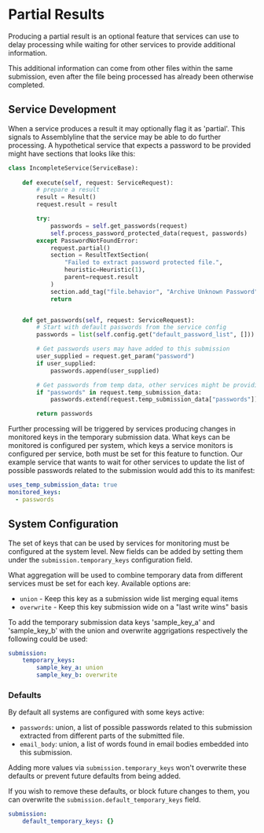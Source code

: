 # Partial Results

Producing a partial result is an optional feature that services can use to delay processing while waiting for other services to provide additional information.

This additional information can come from other files within the same submission, even after the file being processed has already been otherwise completed.

## Service Development

When a service produces a result it may optionally flag it as 'partial'. This signals to Assemblyline that the service may be able to do further processing. A hypothetical service that expects a password to be provided might have sections that looks like this:

```python
class IncompleteService(ServiceBase):
    
    def execute(self, request: ServiceRequest):
        # prepare a result
        result = Result()
        request.result = result

        try:
            passwords = self.get_passwords(request)
            self.process_password_protected_data(request, passwords)
        except PasswordNotFoundError:
            request.partial()
            section = ResultTextSection(
                "Failed to extract password protected file.", 
                heuristic=Heuristic(1), 
                parent=request.result
            )
            section.add_tag("file.behavior", "Archive Unknown Password")
            return


    def get_passwords(self, request: ServiceRequest):
        # Start with default passwords from the service config
        passwords = list(self.config.get("default_password_list", []))

        # Get passwords users may have added to this submission
        user_supplied = request.get_param("password")
        if user_supplied:
            passwords.append(user_supplied)

        # Get passwords from temp data, other services might be providing some
        if "passwords" in request.temp_submission_data:
            passwords.extend(request.temp_submission_data["passwords"])

        return passwords
```

Further processing will be triggered by services producing changes in monitored keys in the temporary submission data. What keys can be monitored is configured per system, which keys a service monitors is configured per service, both must be set for this feature to function. Our example service that wants to wait for other services to update the list of possible passwords related to the submission would add this to its manifest:

```yaml
uses_temp_submission_data: true
monitored_keys:
  - passwords
```

## System Configuration

The set of keys that can be used by services for monitoring must be configured at the system level. New fields can be added by setting them under the `submission.temporary_keys` configuration field.

What aggregation will be used to combine temporary data from different services must be set for each key. Available options are:
 - `union` - Keep this key as a submission wide list merging equal items
 - `overwrite` - Keep this key submission wide on a "last write wins" basis

To add the temporary submission data keys 'sample_key_a' and 'sample_key_b' with the union and overwrite aggrigations respectively the following could be used:

```yaml
submission:
    temporary_keys:
        sample_key_a: union
        sample_key_b: overwrite
```

### Defaults

By default all systems are configured with some keys active:
 - `passwords`: union, a list of possible passwords related to this submission extracted from different parts of the submitted file.
 - `email_body`: union, a list of words found in email bodies embedded into this submission.

Adding more values via `submission.temporary_keys` won't overwrite these defaults or prevent future defaults from being added.

If you wish to remove these defaults, or block future changes to them, you can overwrite the `submission.default_temporary_keys` field.

```yaml
submission:
    default_temporary_keys: {}
```

